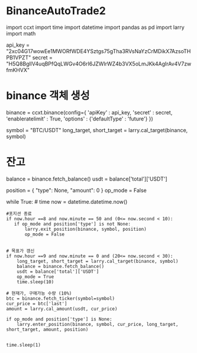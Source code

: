 # BinanceAutoTrade2

import ccxt
import time
import datetime
import pandas as pd
import larry
import math


api_key = "2xc04G17wowEe1MWORfWDE4YSztgs75gTha3RVsNaYzCrMDikX7AzsoTHPB1VPZT"
secret = "H5Q8BgllV4uqBPfQqLWGv4O6rI6JZWIrWZ4b3VX5oLmJKk4AgIrAv4V7zwfmKHVX"

# binance 객체 생성
binance = ccxt.binance(config={
    'apiKey' : api_key,
    'secret' : secret,
    'enableratelimit' : True,
    'options' : {'defaultType' : 'future'}
})

symbol = "BTC/USDT"
long_target, short_target = larry.cal_target(binance, symbol)

# 잔고
balance = binance.fetch_balance()
usdt = balance['total']['USDT']

position = {
    "type": None,
    "amount": 0
}
op_mode = False


while True:
    # time
    now = datetime.datetime.now()
    
    #포지션 종료
    if now.hour ==8 and now.minute == 50 and (0<= now.second < 10):
       if op_mode and position['type'] is not None:
           larry.exit_position(binance, symbol, position)
           op_mode = False
        
    
    # 목표가 갱신
    if now.hour ==9 and now.minute == 0 and (20<= now.second < 30):
        long_target, short_target = larry.cal_target(binance, symbol)
        balance = binance.fetch_balance()
        usdt = balance['total']['USDT']
        op_mode = True
        time.sleep(10)
        
    # 현재가, 구매가능 수량 (10%)
    btc = binance.fetch_ticker(symbol=symbol)
    cur_price = btc['last']
    amount = larry.cal_amount(usdt, cur_price)
    
    if op_mode and position['type'] is None:
        larry.enter_position(binance, symbol, cur_price, long_target, short_target, amount, position)
        
   
    time.sleep(1)
